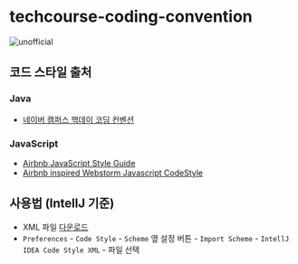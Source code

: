 # techcourse-coding-convention

![unofficial](https://img.shields.io/badge/-unofficial-informational)

## 코드 스타일 출처

### Java

- [네이버 캠퍼스 핵데이 코딩 컨벤션](https://naver.github.io/hackday-conventions-java/)

### JavaScript

- [Airbnb JavaScript Style Guide](https://github.com/airbnb/javascript)
- [Airbnb inspired Webstorm Javascript CodeStyle](https://gist.github.com/mentos1386/aa18c110dc272514d592ec27e98128be)

## 사용법 (IntellJ 기준)

- XML 파일 [다운로드](./techcourse-intellij-formatter.xml)
- `Preferences` - `Code Style` - `Scheme` 옆 설정 버튼 - `Import Scheme` - `IntellJ IDEA Code Style XML` - 파일 선택
